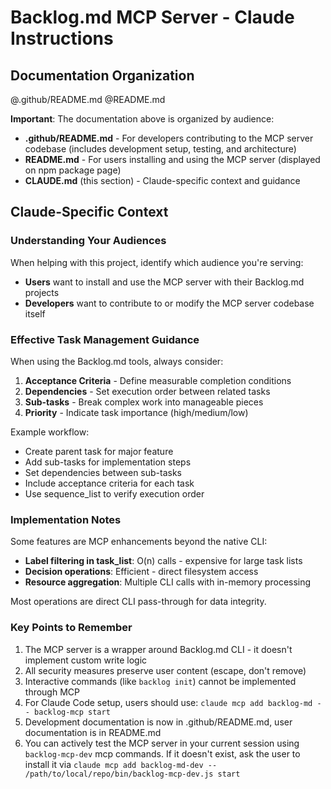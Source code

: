 # Backlog.md MCP Server - Claude Instructions

## Documentation Organization

@.github/README.md
@README.md

**Important**: The documentation above is organized by audience:
- **.github/README.md** - For developers contributing to the MCP server codebase (includes development setup, testing, and architecture)
- **README.md** - For users installing and using the MCP server (displayed on npm package page)
- **CLAUDE.md** (this section) - Claude-specific context and guidance

## Claude-Specific Context

### Understanding Your Audiences

When helping with this project, identify which audience you're serving:
- **Users** want to install and use the MCP server with their Backlog.md projects
- **Developers** want to contribute to or modify the MCP server codebase itself

### Effective Task Management Guidance

When using the Backlog.md tools, always consider:
1. **Acceptance Criteria** - Define measurable completion conditions
2. **Dependencies** - Set execution order between related tasks
3. **Sub-tasks** - Break complex work into manageable pieces
4. **Priority** - Indicate task importance (high/medium/low)

Example workflow:
- Create parent task for major feature
- Add sub-tasks for implementation steps
- Set dependencies between sub-tasks
- Include acceptance criteria for each task
- Use sequence_list to verify execution order

### Implementation Notes

Some features are MCP enhancements beyond the native CLI:
- **Label filtering in task_list**: O(n) calls - expensive for large task lists
- **Decision operations**: Efficient - direct filesystem access
- **Resource aggregation**: Multiple CLI calls with in-memory processing

Most operations are direct CLI pass-through for data integrity.

### Key Points to Remember

1. The MCP server is a wrapper around Backlog.md CLI - it doesn't implement custom write logic
2. All security measures preserve user content (escape, don't remove)
3. Interactive commands (like `backlog init`) cannot be implemented through MCP
4. For Claude Code setup, users should use: `claude mcp add backlog-md -- backlog-mcp start`
5. Development documentation is now in .github/README.md, user documentation is in README.md
6. You can actively test the MCP server in your current session using `backlog-mcp-dev` mcp commands. If it doesn't exist, ask the user to install it via `claude mcp add backlog-md-dev -- /path/to/local/repo/bin/backlog-mcp-dev.js start`